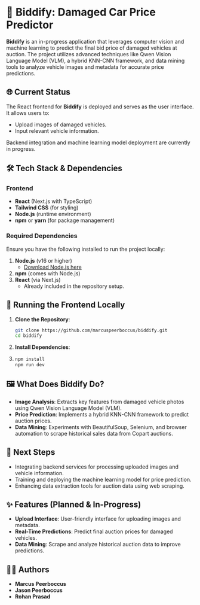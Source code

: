 # 🚗 Biddify: Damaged Car Price Predictor  

**Biddify** is an in-progress application that leverages computer vision and machine learning to predict the final bid price of damaged vehicles at auction. The project utilizes advanced techniques like Qwen Vision Language Model (VLM), a hybrid KNN-CNN framework, and data mining tools to analyze vehicle images and metadata for accurate price predictions.  

## 🌐 Current Status  
The React frontend for **Biddify** is deployed and serves as the user interface. It allows users to:  
- Upload images of damaged vehicles.  
- Input relevant vehicle information.  

Backend integration and machine learning model deployment are currently in progress.  

## 🛠️ Tech Stack & Dependencies  

### Frontend  
- **React** (Next.js with TypeScript)  
- **Tailwind CSS** (for styling)  
- **Node.js** (runtime environment)  
- **npm** or **yarn** (for package management)  

### Required Dependencies  
Ensure you have the following installed to run the project locally:  
1. **Node.js** (v16 or higher)  
   - [Download Node.js here](https://nodejs.org/)  
2. **npm** (comes with Node.js)
3. **React** (via Next.js)  
   - Already included in the repository setup.

## 📂 Running the Frontend Locally  

1. **Clone the Repository**:  
   ```bash
   git clone https://github.com/marcuspeerboccus/biddify.git
   cd biddify
   ```
2. **Install Dependencies**:
3. ```bash
   npm install
   npm run dev
   ```
## 🖼️ What Does Biddify Do?
- **Image Analysis**: Extracts key features from damaged vehicle photos using Qwen Vision Language Model (VLM).
- **Price Prediction**: Implements a hybrid KNN-CNN framework to predict auction prices.
- **Data Mining**: Experiments with BeautifulSoup, Selenium, and browser automation to scrape historical sales data from Copart auctions.

## 🚀 Next Steps
- Integrating backend services for processing uploaded images and vehicle information.
- Training and deploying the machine learning model for price prediction.
- Enhancing data extraction tools for auction data using web scraping.

## ✨ Features (Planned & In-Progress)
- **Upload Interface**: User-friendly interface for uploading images and metadata.
- **Real-Time Predictions**: Predict final auction prices for damaged vehicles.
- **Data Mining**: Scrape and analyze historical auction data to improve predictions.

## 👩‍💻 Authors
- **Marcus Peerboccus**
- **Jason Peerboccus**
- **Rohan Prasad**

   
